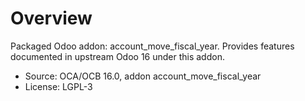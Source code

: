 # Overview

Packaged Odoo addon: account_move_fiscal_year. Provides features documented in upstream Odoo 16 under this addon.

- Source: OCA/OCB 16.0, addon account_move_fiscal_year
- License: LGPL-3
